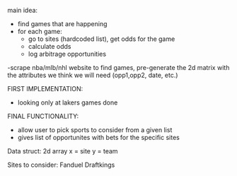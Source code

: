 main idea:
- find games that are happening
- for each game:
    - go to sites (hardcoded list), get odds for the game
    - calculate odds
    - log arbitrage opportunities

-scrape nba/mlb/nhl website to find games, pre-generate the 2d matrix with the attributes we think we will need (opp1,opp2, date, etc.)


FIRST IMPLEMENTATION:
- looking only at lakers games done






FINAL FUNCTIONALITY:
- allow user to pick sports to consider from a given list
- gives list of opportunites with bets for the specific sites

Data struct:
2d array x = site y = team

Sites to consider:
Fanduel
Draftkings


